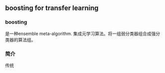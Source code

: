 ## boosting for transfer learning
### boosting
是一种ensemble meta-algorithm. 集成元学习算法。将一组弱分类器组合成强分类器的算法组。
### 简介
传统 